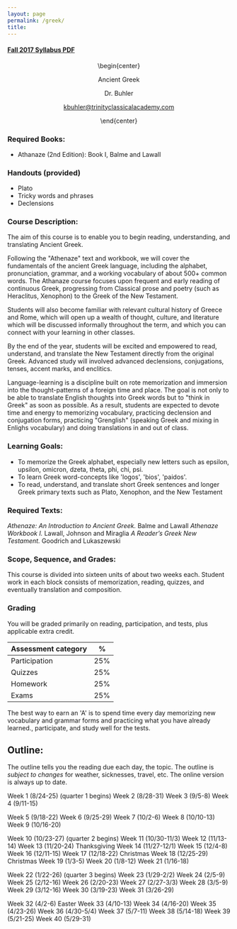 ```yaml
---
layout: page
permalink: /greek/
title: 
---
```


#### [Fall 2017 Syllabus PDF](/content/syllabi/greek-syllabus-trinity.pdf)   

<center>

\begin{center}

Ancient Greek

Dr. Buhler 

kbuhler@trinityclassicalacademy.com   

\end{center}

</center>

### Required Books: 

- Athanaze (2nd Edition): Book I, Balme and Lawall

### Handouts (provided)
- Plato
- Tricky words and phrases
- Declensions




### Course Description:
The aim of this course is to enable you to begin reading, understanding, and translating Ancient Greek. 

Following the "Athenaze" text and workbook, we will cover the fundamentals of the ancient Greek language, including the alphabet, pronunciation, grammar, and a working vocabulary of about 500+ common words. The Athanaze course focuses upon frequent and early reading of continuous Greek, progressing from Classical prose and poetry (such as Heraclitus, Xenophon) to the Greek of the New Testament. 

Students will also become familiar with relevant cultural history of Greece and Rome, which will open up a wealth of thought, culture, and literature which will be discussed informally throughout the term, and which you can connect with your learning in other classes.

By the end of the year, students will be excited and empowered to read, understand, and translate the New Testament directly from the original Greek. Advanced study will involved advanced declensions, conjugations, tenses, accent marks, and enclitics. 

Language-learning is a discipline built on rote memorization and immersion into the thought-patterns of a foreign time and place. The goal is not only to be able to translate English thoughts into Greek words but to "think in Greek" as soon as possible. As a result, students are expected to devote time and energy to memorizing vocabulary, practicing declension and conjugation forms, practicing "Grenglish" (speaking Greek and mixing in Enlighs vocabulary) and doing translations in and out of class. 


### Learning Goals:

* To memorize the Greek alphabet, especially new letters such as epsilon, upsilon, omicron, dzeta, theta, phi, chi, psi.
* To learn Greek word-concepts like 'logos', 'bios', 'paidos'.
* To read, understand, and translate short Greek sentences and longer Greek primary texts such as Plato, Xenophon, and the New Testament


### Required Texts:
*Athenaze: An Introduction to Ancient Greek.* Balme and Lawall *Athenaze Workbook I.* Lawall, Johnson and Miraglia
*A Reader’s Greek New Testament.* Goodrich and Lukaszewski




### Scope, Sequence, and Grades:

This course is divided into sixteen units of about two weeks each. Student work in each block consists of memorization, reading, quizzes, and eventually translation and composition. 



### Grading 

You will be graded primarily on reading, participation, and tests, plus applicable extra credit.

|  Assessment category                  |  %          |
| --------------------------------------|-------------|
| Participation                         | 25%         |  
| Quizzes                               | 25%         |
| Homework                              | 25%         |
| Exams                                 | 25%         |


The best way to earn an 'A' is to spend time every day memorizing new vocabulary and grammar forms and practicing what you have already learned., participate, and study well for the tests. 




##  Outline:

The outline tells you the reading due each day, the topic. The outline is *subject to changes* for weather, sicknesses, travel, etc. The online version is always up to date.


Week 1 (8/24-25) (quarter 1 begins)
Week 2 (8/28-31)
Week 3 (9/5-8)
Week 4 (9/11-15)

Week 5 (9/18-22)
Week 6 (9/25-29)
Week 7 (10/2-6)
Week 8 (10/10-13)
Week 9 (10/16-20)

Week 10 (10/23-27) (quarter 2 begins)
Week 11 (10/30-11/3)
Week 12 (11/13-14)
Week 13 (11/20-24) Thanksgiving
Week 14 (11/27-12/1)
Week 15 (12/4-8)
Week 16 (12/11-15)
Week 17 (12/18-22) Christmas
Week 18 (12/25-29) Christmas
Week 19 (1/3-5) 
Week 20 (1/8-12)
Week 21 (1/16-18)

Week 22 (1/22-26) (quarter 3 begins)
Week 23 (1/29-2/2)
Week 24 (2/5-9)
Week 25 (2/12-16)
Week 26 (2/20-23)
Week 27 (2/27-3/3)
Week 28 (3/5-9) 
Week 29 (3/12-16)
Week 30 (3/19-23)
Week 31 (3/26-29)

Week 32 (4/2-6) Easter 
Week 33 (4/10-13)
Week 34 (4/16-20)
Week 35 (4/23-26)
Week 36 (4/30-5/4)
Week 37 (5/7-11)
Week 38 (5/14-18)
Week 39 (5/21-25)
Week 40 (5/29-31)
